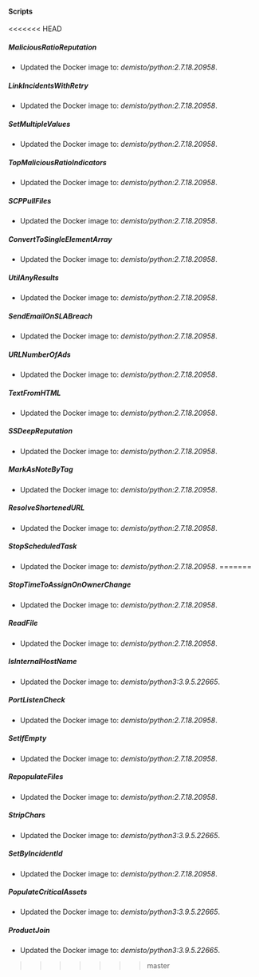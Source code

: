 
#### Scripts
<<<<<<< HEAD
##### MaliciousRatioReputation
- Updated the Docker image to: *demisto/python:2.7.18.20958*.
##### LinkIncidentsWithRetry
- Updated the Docker image to: *demisto/python:2.7.18.20958*.
##### SetMultipleValues
- Updated the Docker image to: *demisto/python:2.7.18.20958*.
##### TopMaliciousRatioIndicators
- Updated the Docker image to: *demisto/python:2.7.18.20958*.
##### SCPPullFiles
- Updated the Docker image to: *demisto/python:2.7.18.20958*.
##### ConvertToSingleElementArray
- Updated the Docker image to: *demisto/python:2.7.18.20958*.
##### UtilAnyResults
- Updated the Docker image to: *demisto/python:2.7.18.20958*.
##### SendEmailOnSLABreach
- Updated the Docker image to: *demisto/python:2.7.18.20958*.
##### URLNumberOfAds
- Updated the Docker image to: *demisto/python:2.7.18.20958*.
##### TextFromHTML
- Updated the Docker image to: *demisto/python:2.7.18.20958*.
##### SSDeepReputation
- Updated the Docker image to: *demisto/python:2.7.18.20958*.
##### MarkAsNoteByTag
- Updated the Docker image to: *demisto/python:2.7.18.20958*.
##### ResolveShortenedURL
- Updated the Docker image to: *demisto/python:2.7.18.20958*.
##### StopScheduledTask
- Updated the Docker image to: *demisto/python:2.7.18.20958*.
=======
##### StopTimeToAssignOnOwnerChange
- Updated the Docker image to: *demisto/python:2.7.18.20958*.
##### ReadFile
- Updated the Docker image to: *demisto/python:2.7.18.20958*.
##### IsInternalHostName
- Updated the Docker image to: *demisto/python3:3.9.5.22665*.
##### PortListenCheck
- Updated the Docker image to: *demisto/python:2.7.18.20958*.
##### SetIfEmpty
- Updated the Docker image to: *demisto/python:2.7.18.20958*.
##### RepopulateFiles
- Updated the Docker image to: *demisto/python:2.7.18.20958*.
##### StripChars
- Updated the Docker image to: *demisto/python3:3.9.5.22665*.
##### SetByIncidentId
- Updated the Docker image to: *demisto/python:2.7.18.20958*.
##### PopulateCriticalAssets
- Updated the Docker image to: *demisto/python3:3.9.5.22665*.
##### ProductJoin
- Updated the Docker image to: *demisto/python3:3.9.5.22665*.
>>>>>>> master
